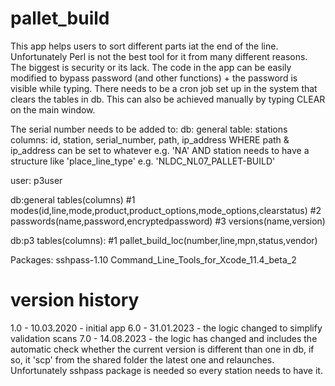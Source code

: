 # pallet_build

This app helps users to sort different parts iat the end of the line.
Unfortunately Perl is not the best tool for it from many different reasons. The biggest is security or its lack. The code in the app can be easily modified to bypass password (and other functions) + the password is visible while typing.
There needs to be a cron job set up in the system that clears the tables in db. This can also be achieved manually by typing CLEAR on the main window.

The serial number needs to be added to:
db: general
table: stations
columns: id, station, serial_number, path, ip_address
WHERE path & ip_address can be set to whatever e.g. 'NA'
AND station needs to have a structure like 'place_line_type' e.g. 'NLDC_NL07_PALLET-BUILD'

user: p3user

db:general
tables(columns)
#1 modes(id,line,mode,product,product_options,mode_options,clearstatus)
#2 passwords(name,password,encryptedpassword)
#3 versions(name,version)

db:p3
tables(columns):
#1 pallet_build_loc(number,line,mpn,status,vendor)

Packages:
sshpass-1.10
Command_Line_Tools_for_Xcode_11.4_beta_2

# version history

1.0 - 10.03.2020 - initial app
6.0 - 31.01.2023 - the logic changed to simplify validation scans
7.0 - 14.08.2023 - the logic has changed and includes the automatic check whether the current version is different than one in db, if so, it 'scp' from the shared folder the latest one and relaunches. Unfortunately sshpass package is needed so every station needs to have it.

